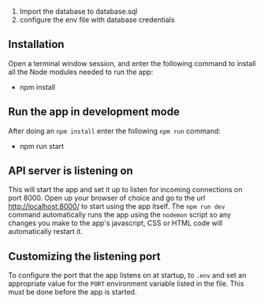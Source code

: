 1. Import the database to database.sql
2. configure the env file with database credentials

## Installation

Open a terminal window session, and enter the following command to install all the Node modules needed to run the app:

- npm install

## Run the app in development mode

After doing an `npm install` enter the following `npm run` command:

- npm run start

## API server is listening on

This will start the app and set it up to listen for incoming connections on port 8000. Open up your browser of choice and go to the url [http://localhost:8000/](http://localhost:8000/) to start using the app itself. The `npm run dev` command automatically runs the app using the `nodemon` script so any changes you make to the app's javascript, CSS or HTML code will automatically restart it.

## Customizing the listening port

To configure the port that the app listens on at startup, to `.env` and set an appropriate value for the `PORT` environment variable listed in the file. This must be done before the app is started.